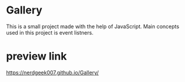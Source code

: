 # Gallery
This is a small project made with the help of JavaScript. Main concepts used in this project is event listners.
# preview link
https://nerdgeek007.github.io/Gallery/
